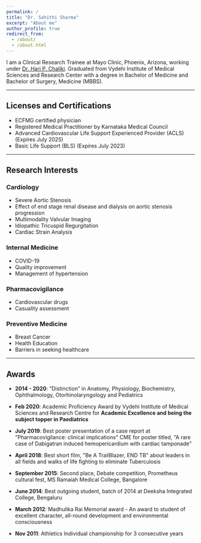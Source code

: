 ```yaml
---
permalink: /
title: "Dr. Sahithi Sharma"
excerpt: "About me"
author_profile: true
redirect_from: 
  - /about/
  - /about.html
---
```

I am a Clinical Research Trainee at Mayo Clinic, Phoenix, Arizona, working under [Dr. Hari P. Chaliki](https://www.mayo.edu/research/faculty/chaliki-hari-p-m-d/bio-00078261). Graduated from Vydehi Institute of Medical Sciences and Research Center with a degree in Bachelor of Medicine and Bachelor of Surgery, Medicine (MBBS).


---
## Licenses and Certifications

* ECFMG certified physician
* Registered Medical Practitioner by Karnataka Medical Council
* Advanced Cardiovascular Life Support Experienced Provider (ACLS) (Expires July 2025)
* Basic Life Support (BLS) (Expires July 2023)

---

## Research Interests

### Cardiology
- Severe Aortic Stenosis
- Effect of end stage renal disease and dialysis on aortic stenosis progression
- Multimodality Valvular Imaging
- Idiopathic Tricuspid Regurgitation
- Cardiac Strain Analysis  

### Internal Medicine
- COVID-19
- Quality improvement
- Management of hypertension

### Pharmacovigilance
- Cardiovascular drugs
- Casuality assessment

### Preventive Medicine
- Breast Cancer
- Health Education
- Barriers in seeking healthcare


---

## Awards

- **2014 - 2020**:  “Distinction” in Anatomy, Physiology, Biochemistry, Ophthalmology, Otorhinolaryngology and Pediatrics

- **Feb 2020**: Academic Proficiency Award by Vydehi Institute of Medical Sciences and Research Centre for **Academic Excellence and being the subject topper in Paediatrics**

- **July 2019**: Best poster presentation of a case report at "Pharmacovigilance: clinical implications" CME for poster titled, "A rare case of Dabigatran induced    hemopericardium with cardiac tamponade"

- **April 2018**: Best short film, "Be A TrailBlazer, END TB" about leaders in all fields and walks of life fighting to eliminate Tuberculosis

- **September 2015**: Second place, Debate competition, Prometheus cultural fest, MS Ramaiah Medical College, Bangalore

- **June 2014**: Best outgoing student, batch of 2014 at Deeksha Integrated College, Bengaluru

- **March 2012**: Madhulika Rai Memorial award - An award to student of excellent character, all-round development and environmental consciousness

- **Nov 2011**: Athletics Individual championship for 3 consecutive years
